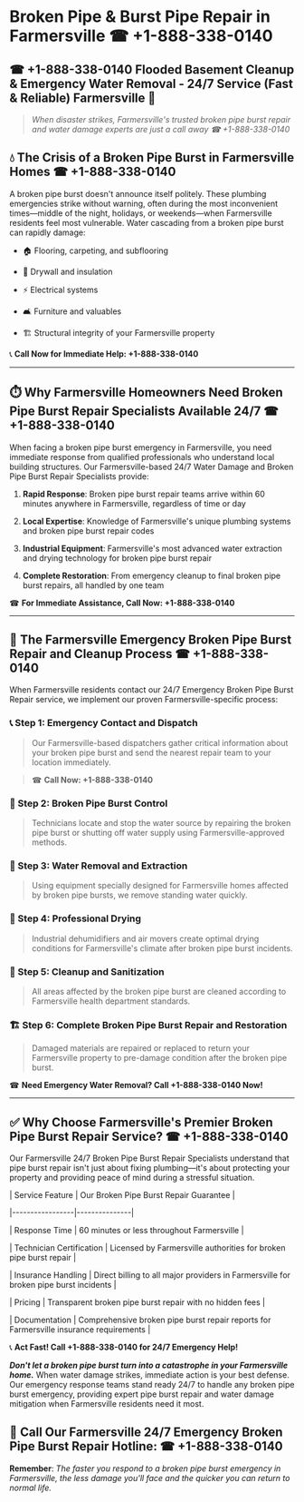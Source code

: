 # Broken Pipe & Burst Pipe Repair in Farmersville ☎ +1-888-338-0140  
## ☎ +1-888-338-0140 Flooded Basement Cleanup & Emergency Water Removal - 24/7 Service (Fast & Reliable) Farmersville 🚨  

> *When disaster strikes, Farmersville's trusted broken pipe burst repair and water damage experts are just a call away ☎ +1-888-338-0140*  

## 💧 The Crisis of a Broken Pipe Burst in Farmersville Homes ☎ +1-888-338-0140  

A broken pipe burst doesn't announce itself politely. These plumbing emergencies strike without warning, often during the most inconvenient times—middle of the night, holidays, or weekends—when Farmersville residents feel most vulnerable. Water cascading from a broken pipe burst can rapidly damage:  

* 🏠 Flooring, carpeting, and subflooring  
* 🧱 Drywall and insulation  
* ⚡ Electrical systems  
* 🛋️ Furniture and valuables  
* 🏗️ Structural integrity of your Farmersville property  

📞 **Call Now for Immediate Help: +1-888-338-0140**  

---  

## ⏱️ Why Farmersville Homeowners Need Broken Pipe Burst Repair Specialists Available 24/7 ☎ +1-888-338-0140  

When facing a broken pipe burst emergency in Farmersville, you need immediate response from qualified professionals who understand local building structures. Our Farmersville-based 24/7 Water Damage and Broken Pipe Burst Repair Specialists provide:  

1. **Rapid Response**: Broken pipe burst repair teams arrive within 60 minutes anywhere in Farmersville, regardless of time or day  
2. **Local Expertise**: Knowledge of Farmersville's unique plumbing systems and broken pipe burst repair codes  
3. **Industrial Equipment**: Farmersville's most advanced water extraction and drying technology for broken pipe burst repair  
4. **Complete Restoration**: From emergency cleanup to final broken pipe burst repairs, all handled by one team  

☎ **For Immediate Assistance, Call Now: +1-888-338-0140**  

---  

## 🔧 The Farmersville Emergency Broken Pipe Burst Repair and Cleanup Process ☎ +1-888-338-0140  

When Farmersville residents contact our 24/7 Emergency Broken Pipe Burst Repair service, we implement our proven Farmersville-specific process:  

### 📞 Step 1: Emergency Contact and Dispatch  
> Our Farmersville-based dispatchers gather critical information about your broken pipe burst and send the nearest repair team to your location immediately.  
> ☎ **Call Now: +1-888-338-0140**  

### 🚿 Step 2: Broken Pipe Burst Control  
> Technicians locate and stop the water source by repairing the broken pipe burst or shutting off water supply using Farmersville-approved methods.  

### 🌊 Step 3: Water Removal and Extraction  
> Using equipment specially designed for Farmersville homes affected by broken pipe bursts, we remove standing water quickly.  

### 💨 Step 4: Professional Drying  
> Industrial dehumidifiers and air movers create optimal drying conditions for Farmersville's climate after broken pipe burst incidents.  

### 🧼 Step 5: Cleanup and Sanitization  
> All areas affected by the broken pipe burst are cleaned according to Farmersville health department standards.  

### 🏗️ Step 6: Complete Broken Pipe Burst Repair and Restoration  
> Damaged materials are repaired or replaced to return your Farmersville property to pre-damage condition after the broken pipe burst.  

☎ **Need Emergency Water Removal? Call +1-888-338-0140 Now!**  

---  

## ✅ Why Choose Farmersville's Premier Broken Pipe Burst Repair Service? ☎ +1-888-338-0140  

Our Farmersville 24/7 Broken Pipe Burst Repair Specialists understand that pipe burst repair isn't just about fixing plumbing—it's about protecting your property and providing peace of mind during a stressful situation.  

| Service Feature | Our Broken Pipe Burst Repair Guarantee |  
|-----------------|---------------|  
| Response Time | 60 minutes or less throughout Farmersville |  
| Technician Certification | Licensed by Farmersville authorities for broken pipe burst repair |  
| Insurance Handling | Direct billing to all major providers in Farmersville for broken pipe burst incidents |  
| Pricing | Transparent broken pipe burst repair with no hidden fees |  
| Documentation | Comprehensive broken pipe burst repair reports for Farmersville insurance requirements |  

📞 **Act Fast! Call +1-888-338-0140 for 24/7 Emergency Help!**  

***Don't let a broken pipe burst turn into a catastrophe in your Farmersville home.*** When water damage strikes, immediate action is your best defense. Our emergency response teams stand ready 24/7 to handle any broken pipe burst emergency, providing expert pipe burst repair and water damage mitigation when Farmersville residents need it most.  

## 📱 Call Our Farmersville 24/7 Emergency Broken Pipe Burst Repair Hotline: ☎ +1-888-338-0140  

**Remember**: *The faster you respond to a broken pipe burst emergency in Farmersville, the less damage you'll face and the quicker you can return to normal life.*